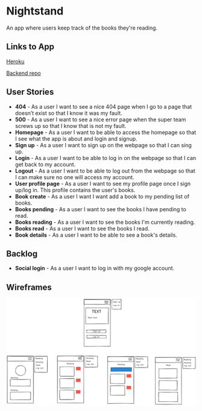# Nightstand
An app where users keep track of the books they're reading.

## Links to App 
[Heroku]()

[Backend repo](https://github.com/x8a/night-stand-backend)

## User Stories
- **404** - As a user I want to see a nice 404 page when I go to a page that doesn’t exist so that I know it was my fault.
- **500** - As a user I want to see a nice error page when the super team screws up so that I know that is not my fault.
- **Homepage** - As a user I want to be able to access the homepage so that I see what the app is about and login and signup.
- **Sign up** - As a user I want to sign up on the webpage so that I can sing up.
- **Login** - As a user I want to be able to log in on the webpage so that I can get back to my account.
- **Logout** - As a user I want to be able to log out from the webpage so that I can make sure no one will access my account.
- **User profile page** - As a user I want to see my profile page once I sign up/log in. This profile contains the user's books.
- **Book create** - As a user I want I want add a book to my pending list of books.
- **Books pending** - As a user I want to see the books I have pending to read.
- **Books reading** - As a user I want to see the books I'm currently reading.
- **Books read** - As a user I want to see the books I read.
- **Book details** - As a user I want to be able to see a book's details.

## Backlog
- **Social login** - As a user I want to log in with my google account.

## Wireframes
![Home](private/wireframes/app.png)